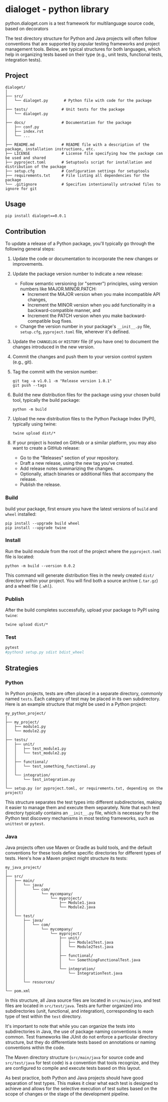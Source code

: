 # dialoget - python library

python.dialoget.com is a test framework for multilanguage source code, based on decorators

The test directory structure for Python and Java projects will often follow conventions that are supported by popular testing frameworks and project management tools.
Below, are typical structures for both languages, which help in organizing tests based on their type (e.g., unit tests, functional tests, integration tests).


## Project
```
dialoget/
│
├── src/
│   └── dialoget.py       # Python file with code for the package
│
├── tests/               # Unit tests for the package
│   └── dialoget.py
│
├── docs/                # Documentation for the package
│   ├── conf.py
│   ├── index.rst
│   └── ...
│
├── README.md            # README file with a description of the package, installation instructions, etc.
├── LICENSE              # License file specifying how the package can be used and shared
├── pyproject.toml       # Setuptools script for installation and distribution of the package
├── setup.cfg            # Configuration settings for setuptools
├── requirements.txt     # File listing all dependencies for the package
└── .gitignore           # Specifies intentionally untracked files to ignore for git
```


## Usage

```bash
pip install dialoget==0.0.1
```


## Contribution

To update a release of a Python package, you'll typically go through the following general steps:

1. Update the code or documentation to incorporate the new changes or improvements.

2. Update the package version number to indicate a new release:
   - Follow semantic versioning (or "semver") principles, using version numbers like MAJOR.MINOR.PATCH:
     - Increment the MAJOR version when you make incompatible API changes,
     - Increment the MINOR version when you add functionality in a backward-compatible manner, and
     - Increment the PATCH version when you make backward-compatible bug fixes.
   - Change the version number in your package's `__init__.py` file, `setup.cfg`, `pyproject.toml` file, wherever it's defined.

3. Update the `CHANGELOG` or `HISTORY` file (if you have one) to document the changes introduced in the new version.

4. Commit the changes and push them to your version control system (e.g., git).

5. Tag the commit with the version number:
   ```shell
   git tag -a v1.0.1 -m "Release version 1.0.1"
   git push --tags
   ```

6. Build the new distribution files for the package using your chosen build tool, typically the build package:
   ```shell
   python -m build
   ```

7. Upload the new distribution files to the Python Package Index (PyPI), typically using twine:
   ```shell
   twine upload dist/*
   ```

8. If your project is hosted on GitHub or a similar platform, you may also want to create a GitHub release:
   - Go to the "Releases" section of your repository.
   - Draft a new release, using the new tag you've created.
   - Add release notes summarizing the changes.
   - Optionally, attach binaries or additional files that accompany the release.
   - Publish the release.















### Build
build your package, first ensure you have the latest versions of `build` and `wheel` installed:

```shell
pip install --upgrade build wheel
pip install --upgrade twine
```

### Install
Run the build module from the root of the project where the `pyproject.toml` file is located:

```shell
python -m build --version 0.0.2
```
This command will generate distribution files in the newly created `dist/` directory within your project. You will find both a source archive (`.tar.gz`) and a wheel file (`.whl`).

### Publish
After the build completes successfully, 
upload your package to PyPI using `twine`:

```shell
twine upload dist/*
```

### Test
```bash
pytest
#python3 setup.py sdist bdist_wheel
```

## Strategies

### Python

In Python projects, tests are often placed in a separate directory, commonly named `tests`. Each category of test may be placed in its own subdirectory. Here is an example structure that might be used in a Python project:

```
my_python_project/
│
├── my_project/
│   ├── module1.py
│   └── module2.py
│
├── tests/
│   ├── unit/
│   │   ├── test_module1.py
│   │   └── test_module2.py
│   │
│   ├── functional/
│   │   └── test_something_functional.py
│   │
│   └── integration/
│       └── test_integration.py
│
└── setup.py (or pyproject.toml, or requirements.txt, depending on the project)
```

This structure separates the test types into different subdirectories, making it easier to manage them and execute them separately. Note that each test directory typically contains an `__init__.py` file, which is necessary for the Python test discovery mechanisms in most testing frameworks, such as `unittest` or `pytest`.

### Java

Java projects often use Maven or Gradle as build tools, and the default conventions for these tools define specific directories for different types of tests. Here's how a Maven project might structure its tests:

```
my_java_project/
│
├── src/
│   ├── main/
│   │   └── java/
│   │       └── com/
│   │           └── mycompany/
│   │               └── myproject/
│   │                   ├── Module1.java
│   │                   └── Module2.java
│   │
│   └── test/
│       ├── java/
│       │   └── com/
│       │       └── mycompany/
│       │           └── myproject/
│       │               ├── unit/
│       │               │   ├── Module1Test.java
│       │               │   └── Module2Test.java
│       │               │
│       │               ├── functional/
│       │               │   └── SomethingFunctionalTest.java
│       │               │
│       │               └── integration/
│       │                   └── IntegrationTest.java
│       │
│       └── resources/
│
└── pom.xml
```

In this structure, all Java source files are located in `src/main/java`, and test files are located in `src/test/java`. Tests are further organized into subdirectories (unit, functional, and integration), corresponding to each type of test within the `test` directory.

It's important to note that while you can organize the tests into subdirectories in Java, the use of package naming conventions is more common. Test frameworks like JUnit do not enforce a particular directory structure, but they do differentiate tests based on annotations or naming conventions within the code.

The Maven directory structure (`src/main/java` for source code and `src/test/java` for test code) is a convention that tools recognize, and they are configured to compile and execute tests based on this layout.

As best practice, both Python and Java projects should have good separation of test types. This makes it clear what each test is designed to achieve and allows for the selective execution of test suites based on the scope of changes or the stage of the development pipeline.
